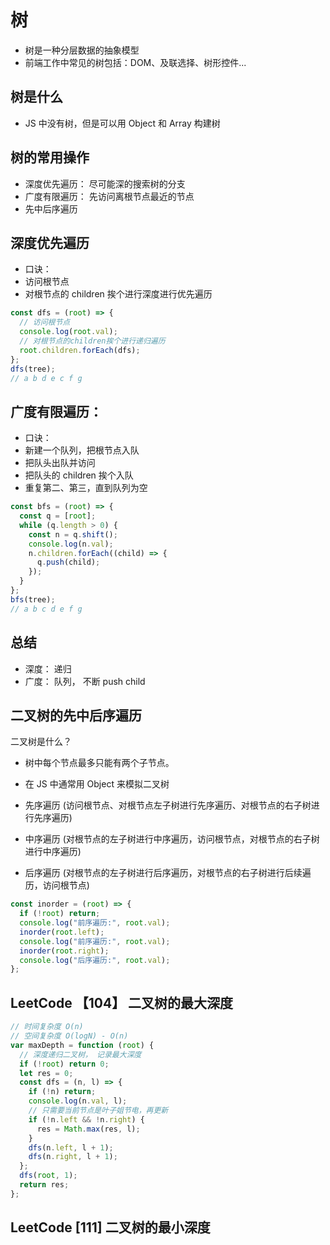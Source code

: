 # 树

- 树是一种分层数据的抽象模型
- 前端工作中常见的树包括：DOM、及联选择、树形控件...

## 树是什么

- JS 中没有树，但是可以用 Object 和 Array 构建树

## 树的常用操作

- 深度优先遍历： 尽可能深的搜索树的分支
- 广度有限遍历： 先访问离根节点最近的节点
- 先中后序遍历

## 深度优先遍历

- 口诀：
- 访问根节点
- 对根节点的 children 挨个进行深度进行优先遍历

```js
const dfs = (root) => {
  // 访问根节点
  console.log(root.val);
  // 对根节点的children挨个进行递归遍历
  root.children.forEach(dfs);
};
dfs(tree);
// a b d e c f g
```

## 广度有限遍历：

- 口诀：
- 新建一个队列，把根节点入队
- 把队头出队并访问
- 把队头的 children 挨个入队
- 重复第二、第三，直到队列为空

```js
const bfs = (root) => {
  const q = [root];
  while (q.length > 0) {
    const n = q.shift();
    console.log(n.val);
    n.children.forEach((child) => {
      q.push(child);
    });
  }
};
bfs(tree);
// a b c d e f g
```

## 总结

- 深度： 递归
- 广度： 队列， 不断 push child

## 二叉树的先中后序遍历

二叉树是什么？

- 树中每个节点最多只能有两个子节点。
- 在 JS 中通常用 Object 来模拟二叉树

- 先序遍历 (访问根节点、对根节点左子树进行先序遍历、对根节点的右子树进行先序遍历)
- 中序遍历 (对根节点的左子树进行中序遍历，访问根节点，对根节点的右子树进行中序遍历)
- 后序遍历 (对根节点的左子树进行后序遍历，对根节点的右子树进行后续遍历，访问根节点)

```js
const inorder = (root) => {
  if (!root) return;
  console.log("前序遍历:", root.val);
  inorder(root.left);
  console.log("前序遍历:", root.val);
  inorder(root.right);
  console.log("后序遍历:", root.val);
};
```


## LeetCode 【104】 二叉树的最大深度

```js
// 时间复杂度 O(n)
// 空间复杂度 O(logN) - O(n)
var maxDepth = function (root) {
  // 深度递归二叉树， 记录最大深度
  if (!root) return 0;
  let res = 0;
  const dfs = (n, l) => {
    if (!n) return;
    console.log(n.val, l);
    // 只需要当前节点是叶子姐节电，再更新
    if (!n.left && !n.right) {
      res = Math.max(res, l);
    }
    dfs(n.left, l + 1);
    dfs(n.right, l + 1);
  };
  dfs(root, 1);
  return res;
};
```

## LeetCode [111] 二叉树的最小深度

```js

```
